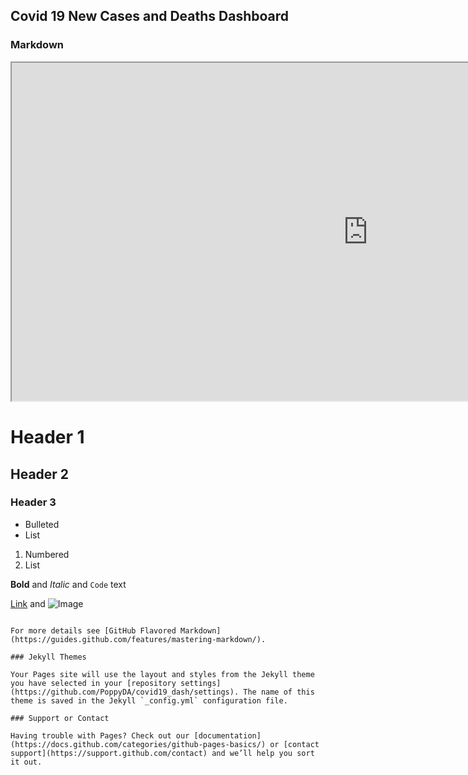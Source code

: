 ## Covid 19 New Cases and Deaths Dashboard


### Markdown
<p align="center">
  
<iframe width="1140" height="541.25" src="https://app.powerbi.com/groups/me/dashboards/4fa20367-01ce-4b76-9314-3782da1c8251" frameborder="1" allowFullScreen="true"></iframe>

</p>

# Header 1
## Header 2
### Header 3

- Bulleted
- List

1. Numbered
2. List

**Bold** and _Italic_ and `Code` text

[Link](url) and ![Image](src)
```

For more details see [GitHub Flavored Markdown](https://guides.github.com/features/mastering-markdown/).

### Jekyll Themes

Your Pages site will use the layout and styles from the Jekyll theme you have selected in your [repository settings](https://github.com/PoppyDA/covid19_dash/settings). The name of this theme is saved in the Jekyll `_config.yml` configuration file.

### Support or Contact

Having trouble with Pages? Check out our [documentation](https://docs.github.com/categories/github-pages-basics/) or [contact support](https://support.github.com/contact) and we’ll help you sort it out.
